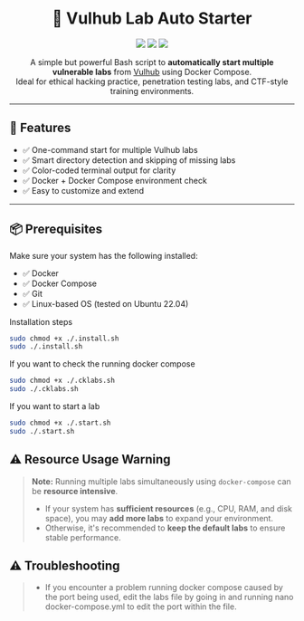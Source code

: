 <h1 align="center">🔐 Vulhub Lab Auto Starter</h1>

<p align="center">
  <img src="https://img.shields.io/badge/Bash-Script-green?style=flat-square" />
  <img src="https://img.shields.io/badge/Docker-Required-blue?style=flat-square" />
  <img src="https://img.shields.io/badge/CTF-Ready-orange?style=flat-square" />
</p>

<p align="center">
  A simple but powerful Bash script to <strong>automatically start multiple vulnerable labs</strong> from <a href="https://github.com/vulhub/vulhub" target="_blank">Vulhub</a> using Docker Compose.<br>
  Ideal for ethical hacking practice, penetration testing labs, and CTF-style training environments.
</p>

---

## 🧰 Features

- ✅ One-command start for multiple Vulhub labs
- ✅ Smart directory detection and skipping of missing labs
- ✅ Color-coded terminal output for clarity
- ✅ Docker + Docker Compose environment check
- ✅ Easy to customize and extend

---

## 📦 Prerequisites

Make sure your system has the following installed:

- ✅ Docker  
- ✅ Docker Compose  
- ✅ Git  
- ✅ Linux-based OS (tested on Ubuntu 22.04)  

Installation steps
```bash
sudo chmod +x ./.install.sh
sudo ./.install.sh
```
If you want to check the running docker compose
```bash
sudo chmod +x ./.cklabs.sh
sudo ./.cklabs.sh
```
If you want to start a lab
```bash
sudo chmod +x ./.start.sh
sudo ./.start.sh
```
## ⚠️ Resource Usage Warning

> **Note:** Running multiple labs simultaneously using `docker-compose` can be **resource intensive**.  
>
> - If your system has **sufficient resources** (e.g., CPU, RAM, and disk space), you may **add more labs** to expand your environment.
> - Otherwise, it's recommended to **keep the default labs** to ensure stable performance.

## ⚠️ Troubleshooting

> - If you encounter a problem running docker compose caused by the port being used, edit the labs file by going in and running nano docker-compose.yml to edit the port within the file.



